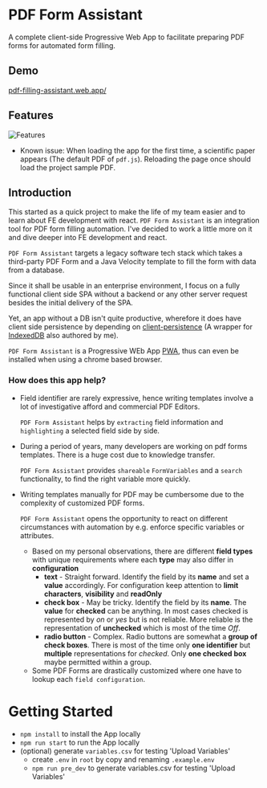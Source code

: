 [comment]: <> (imagage links)
[features]:./public/files/pdf-filling-assistant-features.png "Features" 

[comment]: <> (external links)
[client-persistence]:https://developer.mozilla.org/en-US/docs/Web/API/IndexedDB_API
[IndexedDB]:https://developer.mozilla.org/en-US/docs/Web/API/IndexedDB_API
[PWA]:https://web.dev/progressive-web-apps/

[comment]: <> (body)
# PDF Form Assistant
A complete client-side Progressive Web App to facilitate preparing PDF forms for automated form filling.  
## Demo
[pdf-filling-assistant.web.app/ ](https://pdf-filling-assistant.web.app/)

## Features
![][features]
* Known issue: When loading the app for the first time, a scientific paper appears (The default PDF of `pdf.js`). Reloading the page once should load the project sample PDF.
## Introduction
This started as a quick project to make the life of my team easier and to learn about FE development with react. `PDF Form Assistant` is an integration tool for PDF form filling automation. I've decided to work a little more on it and dive deeper into FE development and react.

`PDF Form Assistant` targets a legacy software tech stack which takes a third-party PDF Form and a Java Velocity template to fill the form with data from a database. 

Since it shall be usable in an enterprise environment, I focus on a fully functional client side SPA without a backend or any other server request besides the initial delivery of the SPA. 

Yet, an app without a DB isn't quite productive, wherefore it does have client side persistence by depending on [client-persistence] (A wrapper for [IndexedDB] also authored by me).

`PDF Form Assistant` is a Progressive WEb App [PWA], thus can even be installed when using a chrome based browser.



### How does this app help?
* Field identifier are rarely expressive, hence writing templates involve a lot of investigative afford and commercial PDF Editors.
  
  `PDF Form Assistant` helps by `extracting` field information and `highlighting` a selected field side by side.
* During a period of years, many developers are working on pdf forms templates. There is a huge cost due to knowledge transfer.
  
  `PDF Form Assistant` provides `shareable` `FormVariables` and a `search` functionality, to find the right variable more quickly.
* Writing templates manually for PDF may be cumbersome due to the complexity of customized PDF forms.
  
  `PDF Form Assistant` opens the opportunity to react on different circumstances with automation by e.g. enforce specific variables or attributes.
    * Based on my personal observations, there are different __field types__ with unique requirements where each **type** may also differ in **configuration**
        * __text__ - Straight forward. Identify the field by its __name__ and set a __value__ accordingly. For configuration keep attention to **limit characters**, **visibility** and **readOnly**
        * __check box__ - May be tricky. Identify the field by its __name__. The __value__ for **checked** can be anything. In most cases checked is represented by *on* or *yes* but is not reliable. More reliable is the representation of **unchecked** which is most of the time *Off*.
        * __radio button__ - Complex. Radio buttons are somewhat a __group of check boxes__. There is most of the time only **one identifier** but **multiple** representations for *checked*. Only **one checked box** maybe permitted within a group.
    * Some PDF Forms are drastically customized where one have to lookup each `field configuration`.
    
# Getting Started
* `npm install` to install the App locally
* `npm run start` to run the App locally
* (optional) generate `variables.csv` for testing 'Upload Variables' 
    *  create `.env` in `root` by copy and renaming `.example.env`
    * `npm run pre_dev` to generate variables.csv for testing 'Upload Variables' 
